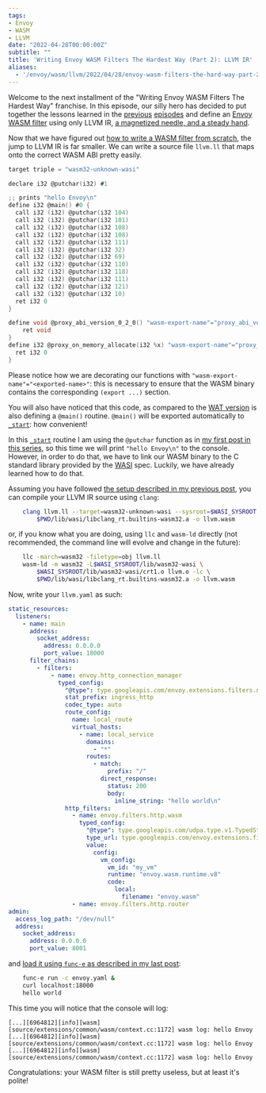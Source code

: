 ```yaml
---
tags:
- Envoy
- WASM
- LLVM
date: "2022-04-28T00:00:00Z"
subtitle: ""
title: 'Writing Envoy WASM Filters The Hardest Way (Part 2): LLVM IR'
aliases:
  - '/envoy/wasm/llvm/2022/04/28/envoy-wasm-filters-the-hard-way-part-2-llvm-ir.html'
---
```


Welcome to the next installment of the "Writing Envoy WASM Filters The Hardest Way" franchise. In this episode,
our silly hero has decided to put together the lessons learned in the [previous][previous] [episodes][episodes] and define an 
[Envoy WASM filter][envoy-wasm] using only LLVM IR, [a magnetized needle, and a steady hand][xkcd378].

Now that we have figured out [how to write a WASM filter from scratch][episodes],
the jump to LLVM IR is far smaller. We can write a source file `llvm.ll` 
that maps onto the correct WASM ABI pretty easily. 

```c
target triple = "wasm32-unknown-wasi"

declare i32 @putchar(i32) #1

;; prints "hello Envoy\n"
define i32 @main() #0 {
  call i32 (i32) @putchar(i32 104)
  call i32 (i32) @putchar(i32 101)
  call i32 (i32) @putchar(i32 108)
  call i32 (i32) @putchar(i32 108)
  call i32 (i32) @putchar(i32 111)
  call i32 (i32) @putchar(i32 32)
  call i32 (i32) @putchar(i32 69)
  call i32 (i32) @putchar(i32 110)
  call i32 (i32) @putchar(i32 118)
  call i32 (i32) @putchar(i32 111)
  call i32 (i32) @putchar(i32 121)
  call i32 (i32) @putchar(i32 10)
  ret i32 0
}

define void @proxy_abi_version_0_2_0() "wasm-export-name"="proxy_abi_version_0_2_0" {
    ret void
}
define i32 @proxy_on_memory_allocate(i32 %x) "wasm-export-name"="proxy_on_memory_allocate" {
  ret i32 0
}
```

Please notice how we are decorating our functions with `"wasm-export-name"="<exported-name>"`:
this is necessary to ensure that the WASM binary contains the corresponding `(export ...)` section. 

You will also have noticed that this code, as compared to the [WAT version][episodes] is also defining
a `@main()` routine. `@main()` will be exported automatically to [`_start`][_start]: how convenient!

In this [`_start`][_start] routine I am using the `@putchar` function as in 
[my first post in this series][previous], so this time we will print `"hello Envoy\n"` to the console.
However, in order to do that, we have to link our WASM binary to the C standard library provided by the
[WASI][previous] spec. Luckily, we have already learned how to do that.

Assuming you have followed [the setup described in my previous post][previous], 
you can compile your LLVM IR source using `clang`:

```sh
    clang llvm.ll --target=wasm32-unknown-wasi --sysroot=$WASI_SYSROOT -lc \
        $PWD/lib/wasi/libclang_rt.builtins-wasm32.a -o llvm.wasm
```

or, if you know what you are doing, using `llc` and `wasm-ld` directly 
(not recommended, the command line will evolve and change in the future):

```sh
    llc -march=wasm32 -filetype=obj llvm.ll
    wasm-ld -m wasm32 -L$WASI_SYSROOT/lib/wasm32-wasi \
        $WASI_SYSROOT/lib/wasm32-wasi/crt1.o llvm.o -lc \
        $PWD/lib/wasi/libclang_rt.builtins-wasm32.a -o llvm.wasm
```

Now, write your `llvm.yaml` as such:

```yaml
static_resources:
  listeners:
    - name: main
      address:
        socket_address:
          address: 0.0.0.0
          port_value: 18000
      filter_chains:
        - filters:
            - name: envoy.http_connection_manager
              typed_config:
                "@type": type.googleapis.com/envoy.extensions.filters.network.http_connection_manager.v3.HttpConnectionManager
                stat_prefix: ingress_http
                codec_type: auto
                route_config:
                  name: local_route
                  virtual_hosts:
                    - name: local_service
                      domains:
                        - "*"
                      routes:
                        - match:
                            prefix: "/"
                          direct_response:
                            status: 200
                            body:
                              inline_string: "hello world\n"
                http_filters:
                  - name: envoy.filters.http.wasm
                    typed_config:
                      "@type": type.googleapis.com/udpa.type.v1.TypedStruct
                      type_url: type.googleapis.com/envoy.extensions.filters.http.wasm.v3.Wasm
                      value:
                        config:
                          vm_config:
                            vm_id: "my_vm"
                            runtime: "envoy.wasm.runtime.v8"
                            code:
                              local:
                                filename: "envoy.wasm"
                  - name: envoy.filters.http.router
admin:
  access_log_path: "/dev/null"
  address:
    socket_address:
      address: 0.0.0.0
      port_value: 8001
```

and [load it using `func-e` as described in my last post][episodes]:


```sh
    func-e run -c envoy.yaml &
    curl localhost:18000
    hello world
```

This time you will notice that the console will log:

```
[...][6964812][info][wasm] [source/extensions/common/wasm/context.cc:1172] wasm log: hello Envoy
[...][6964812][info][wasm] [source/extensions/common/wasm/context.cc:1172] wasm log: hello Envoy
[...][6964812][info][wasm] [source/extensions/common/wasm/context.cc:1172] wasm log: hello Envoy
```

Congratulations: your WASM filter is still pretty useless, but at least it's polite!

[previous]: /llvm/wasm/wasi/2022/04/14/compiling-llvm-ir-into-wasm.html
[episodes]: /envoy/wasm/wat/2022/04/23/envoy-wasm-filters-the-hardest-way-using-wat.html
[envoy-wasm]: https://www.envoyproxy.io/docs/envoy/latest/start/sandboxes/wasm-cc
[xkcd378]: https://xkcd.com/378/
[_start]: https://github.com/proxy-wasm/spec/tree/master/abi-versions/vNEXT#_start

